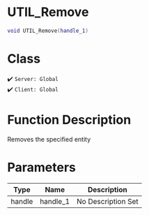 # UTIL_Remove
```lua
void UTIL_Remove(handle_1)
```
# Class
✔️ `Server: Global`  
✔️ `Client: Global`  

# Function Description
Removes the specified entity
# Parameters
Type|Name|Description
--|--|--
handle|handle_1|No Description Set
